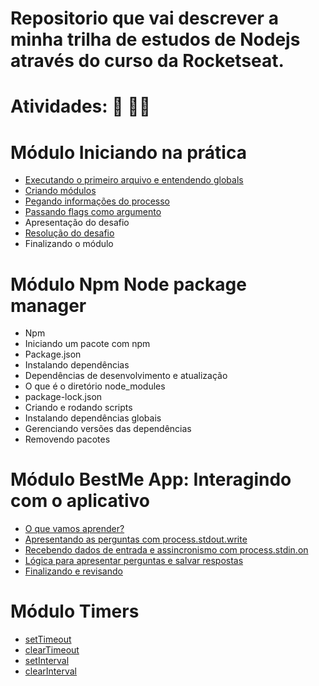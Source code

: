 # Repositorio que vai descrever a minha trilha de estudos de Nodejs através do curso da Rocketseat.

# Atividades: :pencil: :man_technologist:

# Módulo Iniciando na prática

- [Executando o primeiro arquivo e entendendo globals](https://github.com/macmiller87/Curso-de-Nodejs-Rocketseat/blob/main/Iniciando-na-pratica/globals.js)
- [Criando módulos](https://github.com/macmiller87/Curso-de-Nodejs-Rocketseat/blob/main/Iniciando-na-pratica/exports.js)
- [Pegando informações do processo](https://github.com/macmiller87/Curso-de-Nodejs-Rocketseat/blob/main/Iniciando-na-pratica/process.js)
- [Passando flags como argumento](https://github.com/macmiller87/Curso-de-Nodejs-Rocketseat/blob/main/Iniciando-na-pratica/flags.js)
- Apresentação do desafio
- [Resolução do desafio](https://github.com/macmiller87/Curso-de-Nodejs-Rocketseat/blob/main/Iniciando-na-pratica/greetings.js)
- Finalizando o módulo

# Módulo Npm Node package manager

- Npm
- Iniciando um pacote com npm
- Package.json
- Instalando dependências
- Dependências de desenvolvimento e atualização
- O que é o diretório node_modules
- package-lock.json
- Criando e rodando scripts
- Instalando dependências globais
- Gerenciando versões das dependências
- Removendo pacotes

# Módulo BestMe App: Interagindo com o aplicativo

- [O que vamos aprender?](https://github.com/macmiller87/Curso-de-Nodejs-Rocketseat/blob/main/BestMe-App-interagindo-com-o-aplicativo/index.js)
- [Apresentando as perguntas com process.stdout.write](https://github.com/macmiller87/Curso-de-Nodejs-Rocketseat/blob/main/BestMe-App-interagindo-com-o-aplicativo/index.js)
- [Recebendo dados de entrada e assincronismo com process.stdin.on](https://github.com/macmiller87/Curso-de-Nodejs-Rocketseat/blob/main/BestMe-App-interagindo-com-o-aplicativo/index.js)
- [Lógica para apresentar perguntas e salvar respostas](https://github.com/macmiller87/Curso-de-Nodejs-Rocketseat/blob/main/BestMe-App-interagindo-com-o-aplicativo/index.js)
- [Finalizando e revisando](https://github.com/macmiller87/Curso-de-Nodejs-Rocketseat/blob/main/BestMe-App-interagindo-com-o-aplicativo/index.js)

# Módulo Timers

- [setTimeout](https://github.com/macmiller87/Curso-de-Nodejs-Rocketseat/blob/main/Timers/setTimeout.js)
- [clearTimeout](https://github.com/macmiller87/Curso-de-Nodejs-Rocketseat/blob/main/Timers/clearTimeout.js)
- [setInterval](https://github.com/macmiller87/Curso-de-Nodejs-Rocketseat/blob/main/Timers/setInterval.js)
- [clearInterval](https://github.com/macmiller87/Curso-de-Nodejs-Rocketseat/blob/main/Timers/clearInterval.js)
